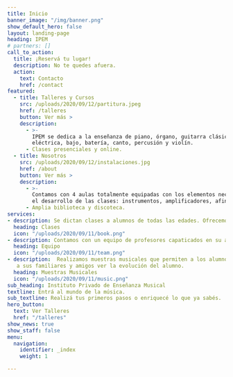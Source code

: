 ```yaml
---
title: Inicio
banner_image: "/img/banner.png"
show_default_hero: false
layout: landing-page
heading: IPEM
# partners: []
call_to_action:
  title: ¡Reservá tu lugar!
  description: No te quedes afuera.
  action:
    text: Contacto 
    href: /contact
featured:
  - title: Talleres y Cursos
    src: /uploads/2020/09/12/partitura.jpeg
    href: /talleres
    button: Ver más >
    description:
      - >-
        IPEM se dedica a la enseñanza de piano, órgano, guitarra clásica y
        eléctrica, bajo, batería, canto, percusión y violín.
      - Clases presenciales y online.
  - title: Nosotros
    src: /uploads/2020/09/12/instalaciones.jpg
    href: /about
    button: Ver más >
    description:
      - >-
        Contamos con 4 aulas totalmente equipadas con los elementos necesarios para
        el desarrollo de las clases: instrumentos, amplificadores, afinadores, cables, atriles, reproductores de audio, etc.
      - Amplia biblioteca y discoteca.
services:
- description: Se dictan clases a alumnos de todas las edades. Ofrecemos amplios horarios para mayor comidad de nuestros alumnos.
  heading: Clases
  icon: "/uploads/2020/09/11/book.png"
- description: Contamos con un equipo de profesores capaticados en su área.
  heading: Equipo
  icon: "/uploads/2020/09/11/team.png"
- description:  Realizamos muestras musicales que permiten a los alumnos vivir la experiencia de tocar en un escenario y
   a sus familiares y amigos ver la evolución del alumno.
  heading: Muestras Musicales
  icon: "/uploads/2020/09/11/music.png"
sub_heading: Instituto Privado de Enseñanza Musical
textline: Entrá al mundo de la música.
sub_textline: Realizá tus primeros pasos o enriquecé lo que ya sabés.
hero_button:
  text: Ver Talleres
  href: "/talleres"
show_news: true
show_staff: false
menu:
  navigation:
    identifier: _index
    weight: 1

---
```

